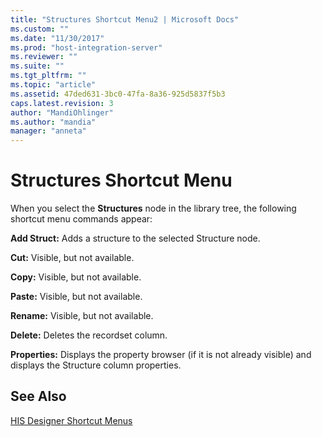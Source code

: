 ```yaml
---
title: "Structures Shortcut Menu2 | Microsoft Docs"
ms.custom: ""
ms.date: "11/30/2017"
ms.prod: "host-integration-server"
ms.reviewer: ""
ms.suite: ""
ms.tgt_pltfrm: ""
ms.topic: "article"
ms.assetid: 47ded631-3bc0-47fa-8a36-925d5837f5b3
caps.latest.revision: 3
author: "MandiOhlinger"
ms.author: "mandia"
manager: "anneta"
---
```

# Structures Shortcut Menu
When you select the **Structures** node in the library tree, the following shortcut menu commands appear:  
  
 **Add Struct:** Adds a structure to the selected Structure node.  
  
 **Cut:** Visible, but not available.  
  
 **Copy:** Visible, but not available.  
  
 **Paste:** Visible, but not available.  
  
 **Rename:** Visible, but not available.  
  
 **Delete:** Deletes the recordset column.  
  
 **Properties:** Displays the property browser (if it is not already visible) and displays the Structure column properties.  
  
## See Also  
 [HIS Designer Shortcut Menus](../core/his-designer-shortcut-menus1.md)